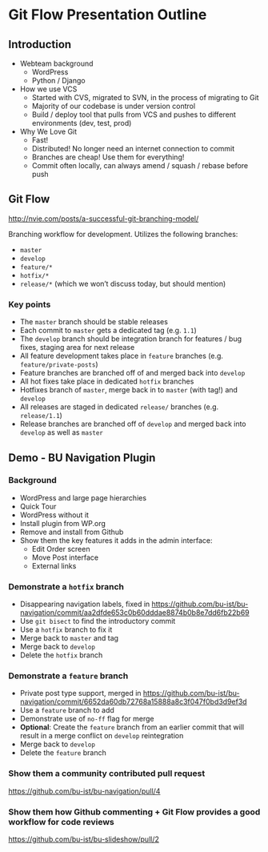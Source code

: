 # Git Flow Presentation Outline

## Introduction

* Webteam background
    * WordPress
    * Python / Django
* How we use VCS
    * Started with CVS, migrated to SVN, in the process of migrating to Git
    * Majority of our codebase is under version control
    * Build / deploy tool that pulls from VCS and pushes to different environments (dev, test, prod)
* Why We Love Git
    * Fast!
    * Distributed!  No longer need an internet connection to commit
    * Branches are cheap!  Use them for everything!
    * Commit often locally, can always amend / squash / rebase before push

## Git Flow
http://nvie.com/posts/a-successful-git-branching-model/

Branching workflow for development.  Utilizes the following branches:

* `master`
* `develop`
* `feature/*`
* `hotfix/*`
* `release/*` (which we won’t discuss today, but should mention)

### Key points

* The `master` branch should be stable releases
* Each commit to `master` gets a dedicated tag (e.g. `1.1`)
* The `develop` branch should be integration branch for features / bug fixes, staging area for next release
* All feature development takes place in `feature` branches (e.g. `feature/private-posts`)
* Feature branches are branched off of and merged back into `develop`
* All hot fixes take place in dedicated `hotfix` branches
* Hotfixes branch of `master`, merge back in to `master` (with tag!) and `develop`
* All releases are staged in dedicated `release/` branches (e.g. `release/1.1`)
* Release branches are branched off of `develop` and merged back into `develop` as well as `master`

## Demo - BU Navigation Plugin

### Background

* WordPress and large page hierarchies
* Quick Tour
* WordPress without it
* Install plugin from WP.org
* Remove and install from Github
* Show them the key features it adds in the admin interface:
    * Edit Order screen
    * Move Post interface
    * External links

### Demonstrate a `hotfix` branch

* Disappearing navigation labels, fixed in https://github.com/bu-ist/bu-navigation/commit/aa2dfde653c0b60dddae8874b0b8e7dd6fb22b69
* Use `git bisect` to find the introductory commit
* Use a `hotfix` branch to fix it
* Merge back to `master` and tag
* Merge back to `develop`
* Delete the `hotfix` branch

### Demonstrate a `feature` branch

* Private post type support, merged in https://github.com/bu-ist/bu-navigation/commit/6652da60db72768a15888a8c3f047f0bd3d9ef3d
* Use a `feature` branch to add
* Demonstrate use of `no-ff` flag for merge
* __Optional__: Create the `feature` branch from an earlier commit that will result in a merge conflict on `develop` reintegration
* Merge back to `develop`
* Delete the `feature` branch

### Show them a community contributed pull request
https://github.com/bu-ist/bu-navigation/pull/4

### Show them how Github commenting + Git Flow provides a good workflow for code reviews
https://github.com/bu-ist/bu-slideshow/pull/2

